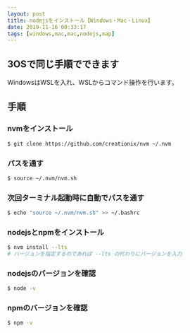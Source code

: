 ```yaml
---
layout: post
title: nodejsをインストール【Windows・Mac・Linux】
date: 2019-11-16 00:33:17
tags: [windows,mac,mac,nodejs,map]
---
```


## 3OSで同じ手順でできます

WindowsはWSLを入れ、WSLからコマンド操作を行います。

## 手順

### nvmをインストール

```bash
$ git clone https://github.com/creationix/nvm ~/.nvm
```

### パスを通す

```bash
$ source ~/.nvm/nvm.sh
```

### 次回ターミナル起動時に自動でパスを通す

```bash
$ echo "source ~/.nvm/nvm.sh" >> ~/.bashrc
```

### nodejsとnpmをインストール

```bash
$ nvm install --lts
# バージョンを指定するのであれば --lts の代わりにバージョンを入力
```

### nodejsのバージョンを確認

```bash
$ node -v
```

### npmのバージョンを確認

```bash
$ npm -v
```
